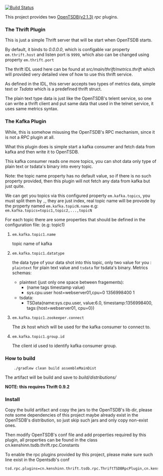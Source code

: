 [![Build Status](https://travis-ci.org/lynchlee/opentsdb-plugins.svg?branch=master)](https://travis-ci.org/lynchlee/opentsdb-plugins)

This project provides two [OpenTSDB(v2.1.3)](http://opentsdb.net) *rpc* plugins.

### The Thrift Plugin

This is just a simple Thrift server that will be start when OpenTSDB starts.

By default, it binds to _0.0.0.0_, which is configable var property `em.thrift.host` and listen port is `9999`,
 which also can be changed using property `em.thrift.port`

The thrift IDL used here can be found at _src/main/thrift/metrics.thrift_ which will
 provided very detailed view of how to use this thrift service.

As defined in the IDL, this server accepts two types of metrics data, simple text or *Tsdata* which is a predefined
thrift struct.

The plain text type data is just like the OpenTSDB's telent service, so one can write a thrift client and put same data
that used in the telnet service, it uses same metrics syntax.


### The Kafka Plugin

While, this is somehow misusing the OpenTSDB's RPC mechanism, since it is not a *RPC* plugin at all.

What this plugin does is simple start a kafka consumer and fetch data from kafka and then write it to OpenTSDB.

This kafka consumer reads one more topics, you can shot data only type of plain text or tsdata's binary into every topic.

Note: the topic name property has no default value, so if there is no such property provided, then this plugin will not fetch
any data from kafka but just quite.

We can get you topics via this configured property `em.kafka.topics`, you must split them by `,`, they are just index,
real topic name will be provode by the property named `em.kafka.topicN.name`
e.g: `em.kafka.topics=topic1,topic2,...,topicN`

For each topic there are some properties that should be defined in the configuration file:
(e.g: topic1)

1. `em.kafka.topic1.name`

   topic name of kafka

2. `em.kafka.topic1.datatype`

   the data type of your data shot into this topic, only two value for you : `plaintext` for plain text value and `tsdata`
   for tsdata's binary.
   Metrics schemas:
     - plaintext (just only one space between fragements):
       * (name        tags                   timestamp  value)
       * sys.cpu.user host=webserver01,cpu=0 1356998400 1
     - tsdata:
       * TSData(name:sys.cpu.user, value:6.0, timestamp:1356998400, tags:{host=webserver01, cpu=0})

3. `em.kafka.topic1.zookeeper.connect`

    The zk host which will be used for the kafka consumer to connect to.

4. `em.kafka.topic1.group.id`

    The client id used to identify kafka consumer group.

### How to build

        ./gradlew clean build assembleMainDist

The artifact will be build and save to *build/distributions/*

**NOTE: this requires Thrift 0.9.2**

### Install

Copy the build artifact and copy the jars to the OpenTSDB's lib dir, please note some dependencies of this project maybe already
exist in the OpenTSDB's distribution, so just skip such jars and only copy non-exist ones.

Then modify OpenTSDB's conf file and add properties required by this plugin,
all properties can be found in the class cn.kenshinn.tsdb.thrift.rpc.Constants

To enable the rpc plugins provided by this project, please make sure such line exist in the Opentsdb's conf

    tsd.rpc.plugins=cn.kenshinn.thrift.tsdb.rpc.ThriftTSDBRpcPlugin,cn.kenshinn.tsdb.kafka.plugin.KafkaConsumerRPCPlugin
